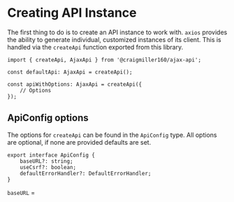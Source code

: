 # Creating API Instance

The first thing to do is to create an API instance to work with. `axios` provides the ability to generate individual, customized instances of its client. This is handled via the `createApi` function exported from this library.

```
import { createApi, AjaxApi } from '@craigmiller160/ajax-api';

const defaultApi: AjaxApi = createApi();

const apiWithOptions: AjaxApi = createApi({
    // Options
});
```

## ApiConfig options

The options for `createApi` can be found in the `ApiConfig` type. All options are optional, if none are provided defaults are set.

```
export interface ApiConfig {
    baseURL?: string;
    useCsrf?: boolean;
    defaultErrorHandler?: DefaultErrorHandler;
}
```

`baseURL` = 
